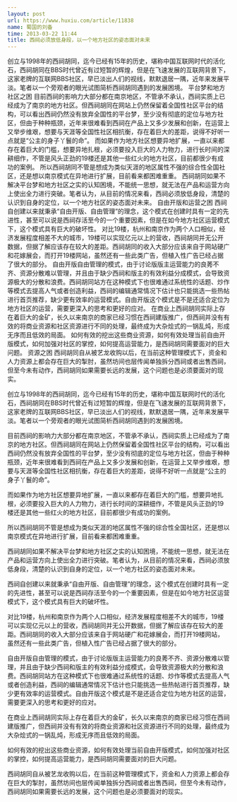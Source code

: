 ```yaml
---
layout: post
url: https://www.huxiu.com/article/11838
name: 蜀国的刘备
time: 2013-03-22 11:44
title: 西祠必须放低身段，以一个地方社区的姿态面对未来
---
```

创立与1998年的西祠胡同，迄今已经有15年的历史，堪称中国互联网时代的活化石，西祠胡同在BBS时代曾近有过短暂的辉煌，但是在飞速发展的互联网背景下，这家老牌的互联网BBS社区，早已淡出人们的视线，默默退居一隅，近年来发展平淡。笔者以一个旁观者的眼光试图简析西祠胡同遇到的发展困境。 平台梦和地方社区之困 目前西祠的影响力大部分都在南京地区，不管承不承认，西祠实质上已经成为了南京的地方社区。但西祠胡同在网站上仍然保留着全国性社区平台的结构，可以看出西祠仍然没有放弃全国性的平台梦，至少没有彻底的定位与地方社区，但由于种种瓶颈，近年来很难看到西祠在产品上又多少发展和创新，在运营上又举步维艰，想要与天涯等全国性社区相抗衡，存在着巨大的差距，说得不好听一点就是“公主的身子丫鬟的命”。 而如果作为地方社区想要异地扩展，一直以来都存在着巨大的门槛，想要异地扎根，必须要投入巨大的人力物力，进行长时间的深耕细作，不管是风头正劲的19楼还是其他一些红火的地方社区，目前都很少有成功的案例。 所以西祠胡同不管是想成为类似天涯的地区属性不强的综合性全国社区，还是想以南京模式在异地进行扩展，目前看来都困难重重。 西祠胡同如果不解决平台梦和地方社区之实的认知困境，不能统一思想，就无法在产品和运营方向上使出全力进行突破。笔者认为，从目前的情况来看，西祠必须放低身段，清楚的认识到自身的定位，以一个地方社区的姿态面对未来。 自由开版和运营之困 西祠自创建以来就秉承“自由开版、自由管理”的理念，这个模式在创建时具有一定的先进性，甚至可以说是西祠存活至今的一个重要因素，但是在如今地方社区运营模式下，这个模式具有巨大的破坏性。 对比19楼，杭州和南京作为两个人口相似，经济发展程度相差不大的城市，19楼可以实现亿元以上的营收，西祠胡同并无公开数据，但据了解应该存在较大的差距。西祠胡同的收入大部分应该来自于网站硬广和花嫁展会，而打开19楼网站，虽然还有一些此类广告，但植入性广告已经占据了很大的部分。 自由开版自由管理的模式，由于讨论版版主运营能力的良莠不齐、资源分散难以管理，并且由于缺少西祠和版主的有效利益分成模式，会导致资源极大的分散和浪费。西祠胡同站方在这种模式下也很难通过系统性的话题、炒作等模式去提高人气或者创造利益，西祠的编辑通常情况下估计也只能挑选一些热帖进行首页推荐，缺少更有效率的运营模式。自由开版这个模式是不是还适合定位为地方社区的运营，需要更深入的思考和更好的应对。 在商业上西祠胡同实际上存在着巨大的金矿，长久以来南京的商家已经习惯在西祠建版推广，但西祠并没有有效的将商业资源和社区资源进行不同的处理，最终成为大杂烩式的一锅乱炖，形成无序而且低效的局面。 如何有效的挖出这些商业资源，如何有效处理当前自由开版模式，如何加强对社区的掌控，如何提高运营能力，是西祠胡同需要面对的巨大问题。 资源之困 西祠胡同自从被艺龙收购以后，在当前这种管理模式下，资金和人力资源上都会存在巨大的掣肘，虽然坊间也层传闻单独拆分西祠或者出售西祠，但至今未有动作，西祠胡同如果需要长远的发展，这个问题也是必须要面对的现实。

创立与1998年的西祠胡同，迄今已经有15年的历史，堪称中国互联网时代的活化石，西祠胡同在BBS时代曾近有过短暂的辉煌，但是在飞速发展的互联网背景下，这家老牌的互联网BBS社区，早已淡出人们的视线，默默退居一隅，近年来发展平淡。笔者以一个旁观者的眼光试图简析西祠胡同遇到的发展困境。

目前西祠的影响力大部分都在南京地区，不管承不承认，西祠实质上已经成为了南京的地方社区。但西祠胡同在网站上仍然保留着全国性社区平台的结构，可以看出西祠仍然没有放弃全国性的平台梦，至少没有彻底的定位与地方社区，但由于种种瓶颈，近年来很难看到西祠在产品上又多少发展和创新，在运营上又举步维艰，想要与天涯等全国性社区相抗衡，存在着巨大的差距，说得不好听一点就是“公主的身子丫鬟的命”。

而如果作为地方社区想要异地扩展，一直以来都存在着巨大的门槛，想要异地扎根，必须要投入巨大的人力物力，进行长时间的深耕细作，不管是风头正劲的19楼还是其他一些红火的地方社区，目前都很少有成功的案例。

所以西祠胡同不管是想成为类似天涯的地区属性不强的综合性全国社区，还是想以南京模式在异地进行扩展，目前看来都困难重重。

西祠胡同如果不解决平台梦和地方社区之实的认知困境，不能统一思想，就无法在产品和运营方向上使出全力进行突破。笔者认为，从目前的情况来看，西祠必须放低身段，清楚的认识到自身的定位，以一个地方社区的姿态面对未来。

西祠自创建以来就秉承“自由开版、自由管理”的理念，这个模式在创建时具有一定的先进性，甚至可以说是西祠存活至今的一个重要因素，但是在如今地方社区运营模式下，这个模式具有巨大的破坏性。

对比19楼，杭州和南京作为两个人口相似，经济发展程度相差不大的城市，19楼可以实现亿元以上的营收，西祠胡同并无公开数据，但据了解应该存在较大的差距。西祠胡同的收入大部分应该来自于网站硬广和花嫁展会，而打开19楼网站，虽然还有一些此类广告，但植入性广告已经占据了很大的部分。

自由开版自由管理的模式，由于讨论版版主运营能力的良莠不齐、资源分散难以管理，并且由于缺少西祠和版主的有效利益分成模式，会导致资源极大的分散和浪费。西祠胡同站方在这种模式下也很难通过系统性的话题、炒作等模式去提高人气或者创造利益，西祠的编辑通常情况下估计也只能挑选一些热帖进行首页推荐，缺少更有效率的运营模式。自由开版这个模式是不是还适合定位为地方社区的运营，需要更深入的思考和更好的应对。

在商业上西祠胡同实际上存在着巨大的金矿，长久以来南京的商家已经习惯在西祠建版推广，但西祠并没有有效的将商业资源和社区资源进行不同的处理，最终成为大杂烩式的一锅乱炖，形成无序而且低效的局面。

如何有效的挖出这些商业资源，如何有效处理当前自由开版模式，如何加强对社区的掌控，如何提高运营能力，是西祠胡同需要面对的巨大问题。

西祠胡同自从被艺龙收购以后，在当前这种管理模式下，资金和人力资源上都会存在巨大的掣肘，虽然坊间也层传闻单独拆分西祠或者出售西祠，但至今未有动作，西祠胡同如果需要长远的发展，这个问题也是必须要面对的现实。

